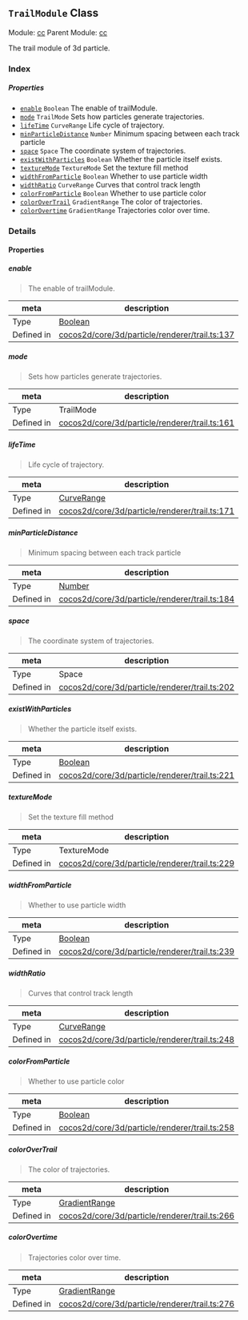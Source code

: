 ## `TrailModule` Class



Module: [cc](../modules/cc.md)
Parent Module: [cc](../modules/cc.md)


The trail module of 3d particle.



### Index

##### Properties

  - [`enable`](#enable) `Boolean` The enable of trailModule.
  - [`mode`](#mode) `TrailMode` Sets how particles generate trajectories.
  - [`lifeTime`](#lifetime) `CurveRange` Life cycle of trajectory.
  - [`minParticleDistance`](#minparticledistance) `Number` Minimum spacing between each track particle
  - [`space`](#space) `Space` The coordinate system of trajectories.
  - [`existWithParticles`](#existwithparticles) `Boolean` Whether the particle itself exists.
  - [`textureMode`](#texturemode) `TextureMode` Set the texture fill method
  - [`widthFromParticle`](#widthfromparticle) `Boolean` Whether to use particle width
  - [`widthRatio`](#widthratio) `CurveRange` Curves that control track length
  - [`colorFromParticle`](#colorfromparticle) `Boolean` Whether to use particle color
  - [`colorOverTrail`](#colorovertrail) `GradientRange` The color of trajectories.
  - [`colorOvertime`](#colorovertime) `GradientRange` Trajectories color over time.





### Details


#### Properties


##### enable

> The enable of trailModule.

| meta | description |
|------|-------------|
| Type | <a href="https://developer.mozilla.org/en/JavaScript/Reference/Global_Objects/Boolean" class="crosslink external" target="_blank">Boolean</a> |
| Defined in | [cocos2d/core/3d/particle/renderer/trail.ts:137](https://github.com/cocos-creator/engine/blob/e361a2e93351aacda485d2038abd4eba2998a298/cocos2d/core/3d/particle/renderer/trail.ts#L137) |



##### mode

> Sets how particles generate trajectories.

| meta | description |
|------|-------------|
| Type | TrailMode |
| Defined in | [cocos2d/core/3d/particle/renderer/trail.ts:161](https://github.com/cocos-creator/engine/blob/e361a2e93351aacda485d2038abd4eba2998a298/cocos2d/core/3d/particle/renderer/trail.ts#L161) |



##### lifeTime

> Life cycle of trajectory.

| meta | description |
|------|-------------|
| Type | <a href="../classes/CurveRange.html" class="crosslink">CurveRange</a> |
| Defined in | [cocos2d/core/3d/particle/renderer/trail.ts:171](https://github.com/cocos-creator/engine/blob/e361a2e93351aacda485d2038abd4eba2998a298/cocos2d/core/3d/particle/renderer/trail.ts#L171) |



##### minParticleDistance

> Minimum spacing between each track particle

| meta | description |
|------|-------------|
| Type | <a href="https://developer.mozilla.org/en/JavaScript/Reference/Global_Objects/Number" class="crosslink external" target="_blank">Number</a> |
| Defined in | [cocos2d/core/3d/particle/renderer/trail.ts:184](https://github.com/cocos-creator/engine/blob/e361a2e93351aacda485d2038abd4eba2998a298/cocos2d/core/3d/particle/renderer/trail.ts#L184) |



##### space

> The coordinate system of trajectories.

| meta | description |
|------|-------------|
| Type | Space |
| Defined in | [cocos2d/core/3d/particle/renderer/trail.ts:202](https://github.com/cocos-creator/engine/blob/e361a2e93351aacda485d2038abd4eba2998a298/cocos2d/core/3d/particle/renderer/trail.ts#L202) |



##### existWithParticles

> Whether the particle itself exists.

| meta | description |
|------|-------------|
| Type | <a href="https://developer.mozilla.org/en/JavaScript/Reference/Global_Objects/Boolean" class="crosslink external" target="_blank">Boolean</a> |
| Defined in | [cocos2d/core/3d/particle/renderer/trail.ts:221](https://github.com/cocos-creator/engine/blob/e361a2e93351aacda485d2038abd4eba2998a298/cocos2d/core/3d/particle/renderer/trail.ts#L221) |



##### textureMode

> Set the texture fill method

| meta | description |
|------|-------------|
| Type | TextureMode |
| Defined in | [cocos2d/core/3d/particle/renderer/trail.ts:229](https://github.com/cocos-creator/engine/blob/e361a2e93351aacda485d2038abd4eba2998a298/cocos2d/core/3d/particle/renderer/trail.ts#L229) |



##### widthFromParticle

> Whether to use particle width

| meta | description |
|------|-------------|
| Type | <a href="https://developer.mozilla.org/en/JavaScript/Reference/Global_Objects/Boolean" class="crosslink external" target="_blank">Boolean</a> |
| Defined in | [cocos2d/core/3d/particle/renderer/trail.ts:239](https://github.com/cocos-creator/engine/blob/e361a2e93351aacda485d2038abd4eba2998a298/cocos2d/core/3d/particle/renderer/trail.ts#L239) |



##### widthRatio

> Curves that control track length

| meta | description |
|------|-------------|
| Type | <a href="../classes/CurveRange.html" class="crosslink">CurveRange</a> |
| Defined in | [cocos2d/core/3d/particle/renderer/trail.ts:248](https://github.com/cocos-creator/engine/blob/e361a2e93351aacda485d2038abd4eba2998a298/cocos2d/core/3d/particle/renderer/trail.ts#L248) |



##### colorFromParticle

> Whether to use particle color

| meta | description |
|------|-------------|
| Type | <a href="https://developer.mozilla.org/en/JavaScript/Reference/Global_Objects/Boolean" class="crosslink external" target="_blank">Boolean</a> |
| Defined in | [cocos2d/core/3d/particle/renderer/trail.ts:258](https://github.com/cocos-creator/engine/blob/e361a2e93351aacda485d2038abd4eba2998a298/cocos2d/core/3d/particle/renderer/trail.ts#L258) |



##### colorOverTrail

> The color of trajectories.

| meta | description |
|------|-------------|
| Type | <a href="../classes/GradientRange.html" class="crosslink">GradientRange</a> |
| Defined in | [cocos2d/core/3d/particle/renderer/trail.ts:266](https://github.com/cocos-creator/engine/blob/e361a2e93351aacda485d2038abd4eba2998a298/cocos2d/core/3d/particle/renderer/trail.ts#L266) |



##### colorOvertime

> Trajectories color over time.

| meta | description |
|------|-------------|
| Type | <a href="../classes/GradientRange.html" class="crosslink">GradientRange</a> |
| Defined in | [cocos2d/core/3d/particle/renderer/trail.ts:276](https://github.com/cocos-creator/engine/blob/e361a2e93351aacda485d2038abd4eba2998a298/cocos2d/core/3d/particle/renderer/trail.ts#L276) |






